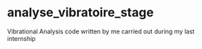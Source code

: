 # analyse_vibratoire_stage
Vibrational Analysis code written by me carried out during my last internship
